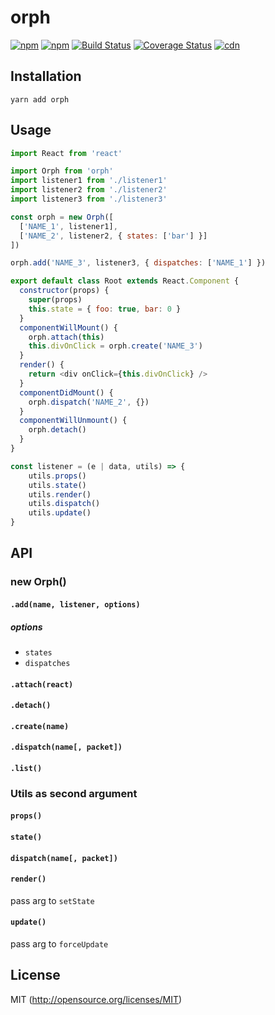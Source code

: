 # orph

[![npm](https://img.shields.io/npm/v/orph.svg?style=flat-square)](https://www.npmjs.com/package/orph)
[![npm](https://img.shields.io/npm/dm/orph.svg?style=flat-square)](https://www.npmjs.com/package/orph)
[![Build Status](https://img.shields.io/travis/kthjm/orph.svg?style=flat-square)](https://travis-ci.org/kthjm/orph)
[![Coverage Status](https://img.shields.io/codecov/c/github/kthjm/orph.svg?style=flat-square)](https://codecov.io/github/kthjm/orph)
[![cdn](https://img.shields.io/badge/jsdelivr-latest-e84d3c.svg?style=flat-square)](https://cdn.jsdelivr.net/npm/orph/dist/orph.min.js)

## Installation

```shell
yarn add orph
```

## Usage

```js
import React from 'react'

import Orph from 'orph'
import listener1 from './listener1'
import listener2 from './listener2'
import listener3 from './listener3'

const orph = new Orph([
  ['NAME_1', listener1],
  ['NAME_2', listener2, { states: ['bar'] }]
])

orph.add('NAME_3', listener3, { dispatches: ['NAME_1'] })

export default class Root extends React.Component {
  constructor(props) {
    super(props)
    this.state = { foo: true, bar: 0 }
  }
  componentWillMount() {
    orph.attach(this)
    this.divOnClick = orph.create('NAME_3')
  }
  render() {
    return <div onClick={this.divOnClick} />
  }
  componentDidMount() {
    orph.dispatch('NAME_2', {})
  }
  componentWillUnmount() {
    orph.detach()
  }
}
```

```js
const listener = (e | data, utils) => {
    utils.props()
    utils.state()
    utils.render()
    utils.dispatch()
    utils.update()
}
```

## API

### new Orph()

#### `.add(name, listener, options)`

##### options

* `states`
* `dispatches`

#### `.attach(react)`

#### `.detach()`

#### `.create(name)`

#### `.dispatch(name[, packet])`

#### `.list()`

### Utils as second argument

#### `props()`

#### `state()`

#### `dispatch(name[, packet])`

#### `render()`

pass arg to `setState`

#### `update()`

pass arg to `forceUpdate`

## License

MIT (http://opensource.org/licenses/MIT)
